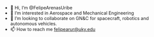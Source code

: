 - 👋 Hi, I’m @FelipeArenasUribe
- 👀 I’m interested in Aerospace and Mechanical Engineering
- 🚀 I’m looking to collaborate on GN&C for spacecraft, robotics and autonomous vehicles.
- 📫 How to reach me felipearur@uky.edu

<!---
FelipeArenasUribe/FelipeArenasUribe is a ✨ special ✨ repository because its `README.md` (this file) appears on your GitHub profile.
You can click the Preview link to take a look at your changes.
--->
